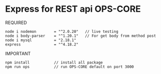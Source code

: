 # Express for REST api OPS-CORE


REQUIRED
```
node i nodemon        = "^2.0.20"   // live testing
node i body-parser    = "^1.20.1"   // For get body from method post
node i mysql          = "2.18.1"
express               = "^4.18.2"
```

IMPORTANT
```
npm install           // install all package
npm run ops           // run OPS-CORE default on port 3000
```
